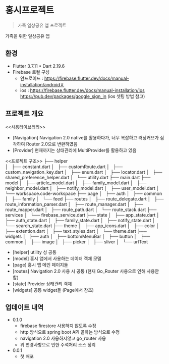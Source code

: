 # 홍시프로젝트
> 가족 일상공유 앱 프로젝트

가족을 위한 일상공유 앱

## 환경

 - Flutter 3.7.11 • Dart 2.19.6 
 - Firebase 로컬 구성 
   * 안드로이드 : https://firebase.flutter.dev/docs/manual-installation/androidㅎ
   * ios : https://firebase.flutter.dev/docs/manual-installation/ios
           https://pub.dev/packages/google_sign_in (ios 셋팅 방법 참고)


## 프로젝트 개요 

 <<사용라이브러리>>

 - [Navigation] Navigation 2.0 native를 활용하다가, 너무 복잡하고 러닝커브가 심각하여 Router 2.0으로 변환하였음 
 - [Provider] 현재까지는 상태관리에 MultiProvider를 활용하고 있음 

 <<프로젝트 구조>>
├── helper        
│   ├── constant.dart
│   ├── customRoute.dart
│   ├── custom_navigation_key.dart
│   ├── enum.dart
│   ├── locator.dart
│   ├── shared_preference_helper.dart
│   └── utility.dart
├── main.dart
├── model
│   ├── article_model.dart
│   ├── family_model.dart
│   ├── neighbor_model.dart
│   ├── notify_model.dart
│   ├── user_model.dart
│   └── workspace.code-workspace
├── page
│   ├── auth
│   ├── common
│   ├── family
│   └── feed
├── routes
│   ├── route_delegate.dart
│   ├── route_information_parser.dart
│   ├── route_manager.dart
│   ├── route_mapper.dart
│   ├── route_path.dart
│   └── route_stack.dart
├── services
│   └── firebase_service.dart
├── state
│   ├── app_state.dart
│   ├── auth_state.dart
│   ├── family_state.dart
│   ├── notify_state.dart
│   └── search_state.dart
├── theme
│   ├── app_icons.dart
│   ├── color
│   ├── extention.dart
│   ├── text_styles.dart
│   └── theme.dart
├── widgets
│   ├── auth
│   ├── bottomMenuBar
│   ├── button
│   ├── common
│   ├── image
│   ├── picker
│   ├── sliver
│   └── urlText

- [helper] utility 성 공통 
- [model] 홍시 앱에서 사용하는 데이터 객체 모델 
- [page] 홍시 앱 메인 페이지들 
- [routes] Navigation 2.0 사용 시 공통 (현재 Go_Router 사용으로 인해 사용안함)
- [state] Provider 상태관리 객체
- [widgets] 공통 widget들 (Page에서 참조)
 

## 업데이트 내역
* 0.1.0 
    * firebase firestore 사용하지 않도록 수정 
    * http 방식으로 spring boot API 콜하는 방식으로 수정 
    * navigation 2.0 사용하지않고 go_router 사용
    * 위 변경사항으로 인한 주석처리 소스 정리 
* 0.0.1
    * 첫 배포 
